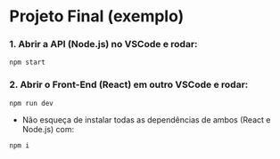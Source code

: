 # Projeto Final (exemplo)

### 1. Abrir a API (Node.js) no VSCode e rodar:
```
npm start
```

### 2. Abrir o Front-End (React) em outro VSCode e rodar:
```
npm run dev
```

 - Não esqueça de instalar todas as dependências de ambos (React e Node.js) com:
 ```
 npm i
 ```
 